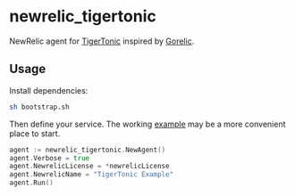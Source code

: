 newrelic_tigertonic
===================

NewRelic agent for [TigerTonic](https://github.com/rcrowley/go-tigertonic) inspired by [Gorelic](https://github.com/yvasiyarov/gorelic).  


Usage
-----

Install dependencies:

```sh
sh bootstrap.sh
```
Then define your service.  The working [example](https://github.com/rounds/newrelic_tigertonic/tree/master/example) may be a more convenient place to start.


```go
agent := newrelic_tigertonic.NewAgent()
agent.Verbose = true
agent.NewrelicLicense = *newrelicLicense
agent.NewrelicName = "TigerTonic Example"
agent.Run()
```
